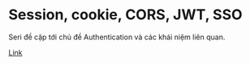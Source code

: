 # Session, cookie, CORS, JWT, SSO

Seri đề cập tới chủ đề Authentication và các khái niệm liên quan.

[Link](https://s.net.vn/6PMi)
